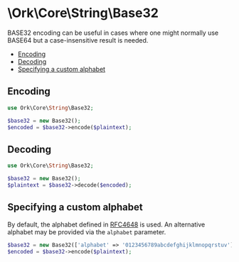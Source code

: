 # \Ork\Core\String\Base32

BASE32 encoding can be useful in cases where one might normally use BASE64 but
a case-insensitive result is needed.

* [Encoding](#encoding)
* [Decoding](#decoding)
* [Specifying a custom alphabet](#specifying-a-custom-alphabet)

## Encoding

```php
use Ork\Core\String\Base32;

$base32 = new Base32();
$encoded = $base32->encode($plaintext);
```

## Decoding

```php
use Ork\Core\String\Base32;

$base32 = new Base32();
$plaintext = $base32->decode($encoded);
```

## Specifying a custom alphabet

By default, the alphabet defined in
[RFC4648](https://datatracker.ietf.org/doc/html/rfc4648#section-6) is used. An
alternative alphabet may be provided via the `alphabet` parameter.

```php
$base32 = new Base32(['alphabet' => '0123456789abcdefghijklmnopqrstuv']);
$encoded = $base32->encode($plaintext);
```
